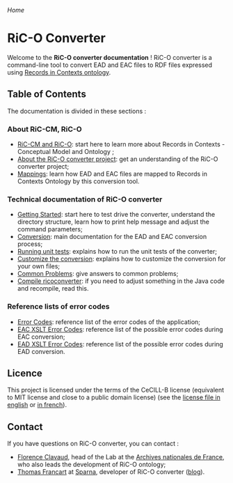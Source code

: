 _Home_

# RiC-O Converter

Welcome to the **RiC-O converter documentation** ! RiC-O converter is a command-line tool to convert EAD and EAC files to RDF files expressed using [Records in Contexts ontology](https://www.ica.org/standards/RiC/ontology).


## Table of Contents

The documentation is divided in these sections :


### About RiC-CM, RiC-O

- [RiC-CM and RiC-O](RecordsInContexts.html): start here to learn more about Records in Contexts - Conceptual Model and Ontology ;
- [About the RiC-O converter project](About.html): get an understanding of the RiC-O converter project;
- [Mappings](Mappings.html): learn how EAD and EAC files are mapped to Records in Contexts Ontology by this conversion tool.

### Technical documentation of RiC-O converter

- [Getting Started](GettingStarted.html): start here to test drive the converter, understand the directory structure, learn how to print help message and adjust the command parameters;
- [Conversion](Conversion.html): main documentation for the EAD and EAC conversion process;
- [Running unit tests](UnitTests.html): explains how to run the unit tests of the converter;
- [Customize the conversion](Customize.html): explains how to customize the conversion for your own files;
- [Common Problems](CommonProblems.html): give answers to common problems;
- [Compile ricoconverter](Compile.html): if you need to adjust something in the Java code and recompile, read this.


### Reference lists of error codes

- [Error Codes](ErrorCodes.html): reference list of the error codes of the application;
- [EAC XSLT Error Codes](ErrorCodesXsltEac.html): reference list of the possible error codes during EAC conversion;
- [EAD XSLT Error Codes](ErrorCodesXsltEad.html): reference list of the possible error codes during EAD conversion.


## Licence

This project is licensed under the terms of the CeCILL-B license (equivalent to MIT license and close to a public domain license) (see the [license file in english](license.txt) or [in french](licence.txt)).


## Contact

If you have questions on RiC-O converter, you can contact :

- [Florence Clavaud](mailto:florence.clavaud@culture.gouv.fr), head of the Lab at the [Archives nationales de France](http://www.archives-nationales.culture.gouv.fr/), who also leads the development of RiC-O ontology;
- [Thomas Francart](mailto:thomas.francart@sparna.fr) at [Sparna](http://sparna.fr), developer of RiC-O converter ([blog](http://blog.sparna.fr)).
